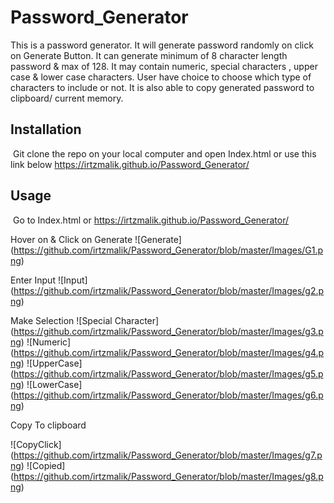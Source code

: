 # Password_Generator

This is a password generator. It will generate password randomly on click on Generate Button. It can generate minimum of 8 character length password & max of 128. It may contain numeric, special characters , upper case & lower case characters. User have choice to choose which type of characters to include or not. It is also able to copy generated password to clipboard/ current memory.


## Installation
​
Git clone the repo on your local computer and open Index.html or use this link below
https://irtzmalik.github.io/Password_Generator/

## Usage 
​
Go to Index.html or https://irtzmalik.github.io/Password_Generator/

Hover on & Click on Generate 
![Generate] (https://github.com/irtzmalik/Password_Generator/blob/master/Images/G1.png)

Enter Input
![Input] (https://github.com/irtzmalik/Password_Generator/blob/master/Images/g2.png)

Make Selection 
![Special Character] (https://github.com/irtzmalik/Password_Generator/blob/master/Images/g3.png)
![Numeric] (https://github.com/irtzmalik/Password_Generator/blob/master/Images/g4.png)
![UpperCase] (https://github.com/irtzmalik/Password_Generator/blob/master/Images/g5.png)
![LowerCase] (https://github.com/irtzmalik/Password_Generator/blob/master/Images/g6.png)

Copy To clipboard

![CopyClick] (https://github.com/irtzmalik/Password_Generator/blob/master/Images/g7.png)
![Copied] (https://github.com/irtzmalik/Password_Generator/blob/master/Images/g8.png)

